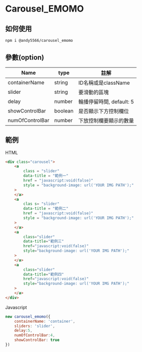 # Carousel_EMOMO

## 如何使用
```bash
npm i @andy5566/carousel_emomo
```
## 參數(option)
| Name     | type | 註解 | 
| ---      | ---       | ---
| containerName | string  | ID名稱或是className
| slider     |    string    | 要滑動的區塊
| delay | number | 輪播停留時間, default: 5
| showControlBar | boolean | 是否顯示下方控制欄位
| numOfControlBar | number | 下放控制欄要顯示的數量

## 範例
HTML
```html
<div class="carousel">
    <a
        class = "slider"
        data-title = "範例一"
        href = "javascript:void(false)"
        style = "background-image: url('YOUR IMG PATH');"
    >
    </a>
    <a
        clas s= "slider"
        data-title = "範例二"
        href = "javascript:void(false)"
        style = "background-image: url('YOUR IMG PATH');"
    >
    </a>
    <a
        class="slider"
        data-title="範例三"
        href="javascript:void(false)"
        style="background-image: url('YOUR IMG PATH');"
    >
    </a>
    <a
        class="slider"
        data-title="範例四"
        href="javascript:void(false)"
        style="background-image: url('YOUR IMG PATH');"
    >
    </a>
</div>
```

Javascript
```javascript
new carousel_emomo({
    containerName: 'container',
    sliders: 'slider',
    delay:5,
    numOfControlBar:4,
    showControlBar: true
})
```